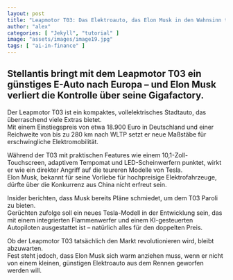 ```yaml
---
layout: post
title: "Leapmotor T03: Das Elektroauto, das Elon Musk in den Wahnsinn treibt"
author: "alex"
categories: [ "Jekyll", "tutorial" ]
image: "assets/images/image19.jpg"
tags: [ "ai-in-finance" ]
---
```


## Stellantis bringt mit dem Leapmotor T03 ein günstiges E-Auto nach Europa – und Elon Musk verliert die Kontrolle über seine Gigafactory.

Der Leapmotor T03 ist ein kompaktes, vollelektrisches Stadtauto, das überraschend viele Extras bietet.  
Mit einem Einstiegspreis von etwa 18.900 Euro in Deutschland und einer Reichweite von bis zu 280 km nach WLTP setzt er neue Maßstäbe für erschwingliche Elektromobilität.

Während der T03 mit praktischen Features wie einem 10,1-Zoll-Touchscreen, adaptivem Tempomat und LED-Scheinwerfern punktet, wirkt er wie ein direkter Angriff auf die teureren Modelle von Tesla.  
Elon Musk, bekannt für seine Vorliebe für hochpreisige Elektrofahrzeuge, dürfte über die Konkurrenz aus China nicht erfreut sein.

Insider berichten, dass Musk bereits Pläne schmiedet, um dem T03 Paroli zu bieten.  
Gerüchten zufolge soll ein neues Tesla-Modell in der Entwicklung sein, das mit einem integrierten Flammenwerfer und einem KI-gesteuerten Autopiloten ausgestattet ist – natürlich alles für den doppelten Preis.

Ob der Leapmotor T03 tatsächlich den Markt revolutionieren wird, bleibt abzuwarten.  
Fest steht jedoch, dass Elon Musk sich warm anziehen muss, wenn er nicht von einem kleinen, günstigen Elektroauto aus dem Rennen geworfen werden will.
